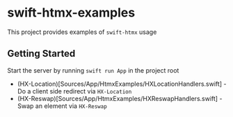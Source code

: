 # swift-htmx-examples

This project provides examples of `swift-htmx` usage

## Getting Started

Start the server by running `swift run App` in the project root

- (HX-Location)[Sources/App/HtmxExamples/HXLocationHandlers.swift] - Do a client side redirect via `HX-Location`
- (HX-Reswap)[Sources/App/HtmxExamples/HXReswapHandlers.swift] - Swap an element via `HX-Reswap`
